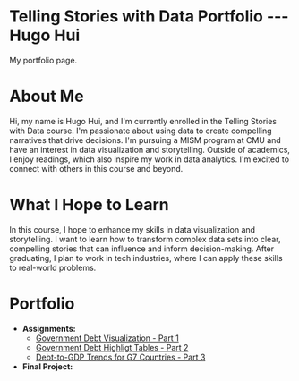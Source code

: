 # Telling Stories with Data Portfolio --- Hugo Hui
My portfolio page.

# About Me
Hi, my name is Hugo Hui, and I'm currently enrolled in the Telling Stories with Data course. I'm passionate about using data to create compelling narratives that drive decisions. I'm pursuing a MISM program at CMU and have an interest in data visualization and storytelling. Outside of academics, I enjoy readings, which also inspire my work in data analytics. I'm excited to connect with others in this course and beyond.

# What I Hope to Learn
In this course, I hope to enhance my skills in data visualization and storytelling. I want to learn how to transform complex data sets into clear, compelling stories that can influence and inform decision-making. After graduating, I plan to work in tech industries, where I can apply these skills to real-world problems.

# Portfolio
- **Assignments:**
  - [Government Debt Visualization - Part 1](dataviz1.md)
  - [Government Debt Highligt Tables - Part 2](dataviz2.md)
  - [Debt-to-GDP Trends for G7 Countries - Part 3](dataviz3.md)
- **Final Project:**

